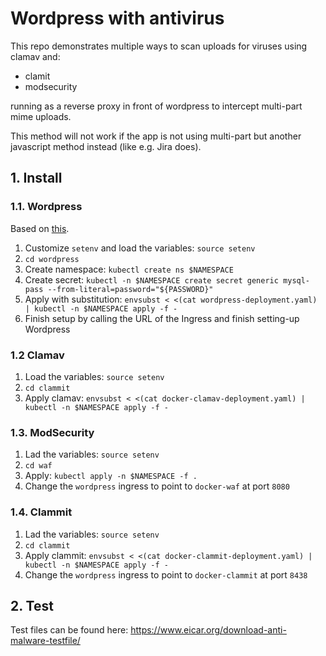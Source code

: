 # Wordpress with antivirus

This repo demonstrates multiple ways to scan uploads for viruses using clamav and:

- clamit
- modsecurity

running as a reverse proxy in front of wordpress to intercept multi-part mime uploads.

This method will not work if the app is not using multi-part but another javascript method instead (like e.g. Jira does).

## 1. Install

### 1.1. Wordpress

Based on [this](https://kubernetes.io/docs/tutorials/stateful-application/mysql-wordpress-persistent-volume/).


1. Customize `setenv` and load the variables: `source setenv`
1. `cd wordpress`
1. Create namespace: `kubectl create ns $NAMESPACE`
1. Create secret: `kubectl -n $NAMESPACE create secret generic mysql-pass --from-literal=password="${PASSWORD}"`
1. Apply with substitution: `envsubst < <(cat wordpress-deployment.yaml) | kubectl -n $NAMESPACE apply -f -`
1. Finish setup by calling the URL of the Ingress and finish setting-up Wordpress

### 1.2 Clamav

1. Load the variables: `source setenv`
1. `cd clammit`
1. Apply clamav: `envsubst < <(cat docker-clamav-deployment.yaml) | kubectl -n $NAMESPACE apply -f -`

### 1.3. ModSecurity

1. Lad the variables: `source setenv`
1. `cd waf`
1. Apply: `kubectl apply -n $NAMESPACE -f .`
1. Change the `wordpress` ingress to point to `docker-waf` at port `8080` 

### 1.4. Clammit

1. Lad the variables: `source setenv`
1. `cd clammit`
1. Apply clammit: `envsubst < <(cat docker-clammit-deployment.yaml) | kubectl -n $NAMESPACE apply -f -`
1. Change the `wordpress` ingress to point to `docker-clammit` at port `8438` 

## 2. Test

Test files can be found here: https://www.eicar.org/download-anti-malware-testfile/


